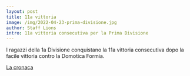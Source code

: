 ```yaml
--- 
layout: post
title: 11a vittoria
image: /img/2022-04-23-prima-divisione.jpg
author: Staff Lions
intro: 11a vittoria consecutiva per la Prima Divisione
---
```


I ragazzi della 1a Divisione conquistano la 11a vittoria consecutiva dopo la facile vittoria contro la Domotica Formia.

<a href="https://bit.ly/3KmVzK1" target=_blank>La cronaca </a>
